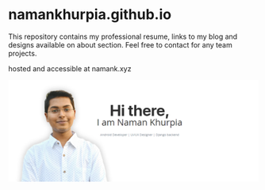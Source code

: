 # namankhurpia.github.io
This repository contains my professional resume, links to my blog and designs available on about section. Feel free to contact for any team projects.

hosted and accessible at namank.xyz

![alt text](https://raw.githubusercontent.com/namankhurpia/namankhurpia.github.io/master/naman.PNG)
